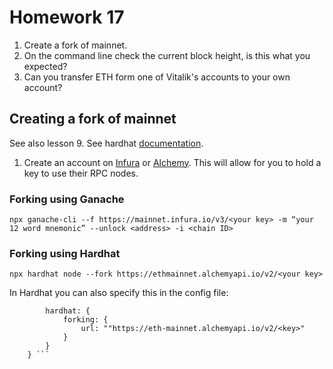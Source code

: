 # Homework 17

1. Create a fork of mainnet.
2. On the command line check the current block height, is this what you expected?
3. Can you transfer ETH form one of Vitalik's accounts to your own account?

## Creating a fork of mainnet

See also lesson 9.
See hardhat [documentation](https://hardhat.org/hardhat-network/docs/guides/forking-other-networks).

1. Create an account on [Infura](https://www.infura.io/) or [Alchemy](https://www.alchemy.com/). This will allow for you to hold a key to use their RPC nodes.

### Forking using Ganache
```npx ganache-cli --f https://mainnet.infura.io/v3/<your key> -m “your 12 word mnemonic” --unlock <address> -i <chain ID>```

### Forking using Hardhat
```npx hardhat node --fork https://ethmainnet.alchemyapi.io/v2/<your key>```

In Hardhat you can also specify this in the config file:
``` networks: {
        hardhat: {
            forking: {
                url: ""https://eth-mainnet.alchemyapi.io/v2/<key>"
            }
        }
    } ```
